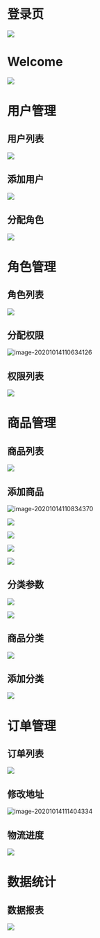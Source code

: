 # 登录页

![](images/1.png)



# Welcome

![](images/2.png)



# 用户管理



## 用户列表

![](images/3.png)



## 添加用户

![](images/4.png)



## 分配角色

![](images/5.png)



# 角色管理



## 角色列表

![](images/6.png)



## 分配权限

![image-20201014110634126](images/7.png)



## 权限列表

![](images/8.png)



# 商品管理



## 商品列表

![](images/9.png)



## 添加商品

![image-20201014110834370](images/10.png)



![](images/11.png)



![](images/12.png)



![](images/13.png)



![](images/14.png)



## 分类参数

![](images/15.png)



![](images/16.png)



## 商品分类

![](images/17.png)



## 添加分类

![](images/18.png)



# 订单管理



## 订单列表

![](images/19.png)



## 修改地址

![image-20201014111404334](images/20.png)



## 物流进度

![](images/21.png)



# 数据统计



## 数据报表

![](images/22.png)